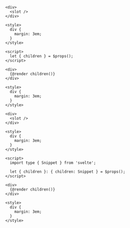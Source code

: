```svelte filename="MarginDecorator.svelte" renderer="svelte" language="js" tabTitle="Svelte 4"
<div>
  <slot />
</div>

<style>
  div {
    margin: 3em;
  }
</style>
```

```svelte filename="MarginDecorator.svelte" renderer="svelte" language="js" tabTitle="Svelte 5"
<script>
  let { children } = $props();
</script>

<div>
  {@render children()}
</div>

<style>
  div {
    margin: 3em;
  }
</style>
```

```svelte filename="MarginDecorator.svelte" renderer="svelte" language="ts" tabTitle="Svelte 4"
<div>
  <slot />
</div>

<style>
  div {
    margin: 3em;
  }
</style>
```

```svelte filename="MarginDecorator.svelte" renderer="svelte" language="ts" tabTitle="Svelte 5"
<script>
  import type { Snippet } from 'svelte';

  let { children }: { children: Snippet } = $props();
</script>

<div>
  {@render children()}
</div>

<style>
  div {
    margin: 3em;
  }
</style>
```
